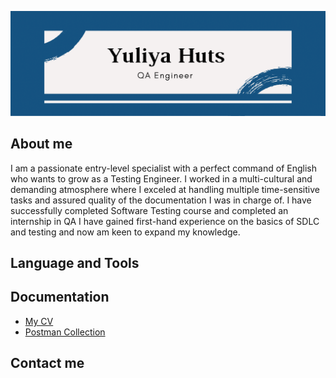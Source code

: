 ![Header](https://github.com/YuliaGuts/YuliaGuts/blob/9d0ad675ed562a833111432446e4575865e21b80/assets/Header%20for%20Git.png)

## About me
I am a passionate entry-level specialist with a perfect command of English who wants to grow as a Testing Engineer. I worked in a multi-cultural and demanding atmosphere where I exceled at handling multiple time-sensitive tasks and assured quality of the documentation I was in charge of. I have successfully completed Software Testing course and completed an internship in QA I have gained first-hand experience on the basics of SDLC and testing and now am keen to expand my knowledge.

## Language and Tools

## Documentation
- [My CV](https://github.com/YuliaGuts/Portfolio/blob/2d2b246f97d68a1bc408d3d3bac7386172fcf29f/Yuliya%20Huts%20-%20CV%20final.pdf)
- [Postman Collection](https://www.postman.com/avionics-geoscientist-84982666/workspace/public-space/collection/21073498-d12f188e-ae04-49ab-a25f-2bf8eb2d6f2f?action=share&creator=21073498)


## Contact me